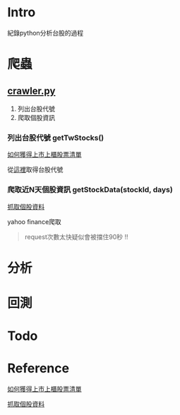 # Intro

紀錄python分析台股的過程


# 爬蟲

## [crawler.py](crawler.py)

1. 列出台股代號
2. 爬取個股資訊

### 列出台股代號 getTwStocks()

[如何獲得上市上櫃股票清單](https://www.finlab.tw/python%EF%BC%9A%E5%A6%82%E4%BD%95%E7%8D%B2%E5%BE%97%E4%B8%8A%E5%B8%82%E4%B8%8A%E6%AB%83%E8%82%A1%E7%A5%A8%E6%B8%85%E5%96%AE/)

從[這裡](http://isin.twse.com.tw/isin/C_public.jsp?strMode=2)取得台股代號

### 爬取近N天個股資訊 getStockData(stockId, days)

[抓取個股資料](https://chenchenhouse.com/python001/)

yahoo finance爬取

>request次數太快疑似會被擋住90秒 !!

# 分析

# 回測

# Todo

# Reference

[如何獲得上市上櫃股票清單](https://www.finlab.tw/python%EF%BC%9A%E5%A6%82%E4%BD%95%E7%8D%B2%E5%BE%97%E4%B8%8A%E5%B8%82%E4%B8%8A%E6%AB%83%E8%82%A1%E7%A5%A8%E6%B8%85%E5%96%AE/)

[抓取個股資料](https://chenchenhouse.com/python001/)